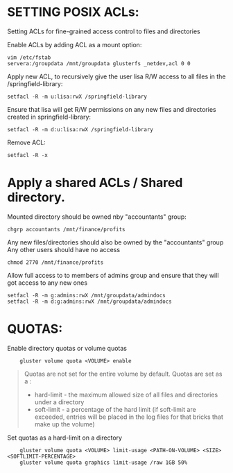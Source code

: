 # SETTING POSIX ACLs: # 
Setting ACLs for fine-grained access control to files and directories

Enable ACLs by adding ACL as a mount option:
```
vim /etc/fstab
servera:/groupdata /mnt/groupdata glusterfs _netdev,acl 0 0
```

Apply new ACL, to recursively give the user lisa R/W access to all files in the /springfield-library:
```
setfacl -R -m u:lisa:rwX /springfield-library
```

Ensure that lisa will get R/W permissions on any new files and directories created in springfield-library:
```
setfacl -R -m d:u:lisa:rwX /springfield-library
```

Remove ACL:
```
setfacl -R -x 
```

# Apply a shared ACLs / Shared directory.
Mounted directory should be owned nby "accountants" group:
```
chgrp accountants /mnt/finance/profits
```	

Any new files/directories should also be owned by the "accountants" group
Any other users should have no access
```
chmod 2770 /mnt/finance/profits
```
	
Allow full access to to members of admins group and ensure that they will got access to any new ones
```
setfacl -R -m g:admins:rwX /mnt/groupdata/admindocs
setfacl -R -m d:g:admins:rwX /mnt/groupdata/admindocs
```

# QUOTAS:
Enable directory quotas or volume quotas
```
	gluster volume quota <VOLUME> enable
```
> Quotas are not set for the entire volume by default.
> Quotas are set as a :
>	- hard-limit - the maximum allowed size of all files and directories under a directory
>	- soft-limit - a percentage of the hard limit (if soft-limit are exceeded, entries will be placed in the log files for that bricks that make up the volume)

Set quotas as a hard-limit on a directory
```
	gluster volume quota <VOLUME> limit-usage <PATH-ON-VOLUME> <SIZE> <SOFTLIMIT-PERCENTAGE>
	gluster volume quota graphics limit-usage /raw 1GB 50%
```
